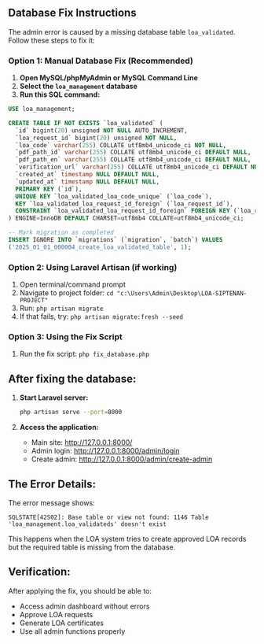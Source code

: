 ## Database Fix Instructions

The admin error is caused by a missing database table `loa_validated`. Follow these steps to fix it:

### Option 1: Manual Database Fix (Recommended)

1. **Open MySQL/phpMyAdmin or MySQL Command Line**
2. **Select the `loa_management` database**
3. **Run this SQL command:**

```sql
USE loa_management;

CREATE TABLE IF NOT EXISTS `loa_validated` (
  `id` bigint(20) unsigned NOT NULL AUTO_INCREMENT,
  `loa_request_id` bigint(20) unsigned NOT NULL,
  `loa_code` varchar(255) COLLATE utf8mb4_unicode_ci NOT NULL,
  `pdf_path_id` varchar(255) COLLATE utf8mb4_unicode_ci DEFAULT NULL,
  `pdf_path_en` varchar(255) COLLATE utf8mb4_unicode_ci DEFAULT NULL,
  `verification_url` varchar(255) COLLATE utf8mb4_unicode_ci DEFAULT NULL,
  `created_at` timestamp NULL DEFAULT NULL,
  `updated_at` timestamp NULL DEFAULT NULL,
  PRIMARY KEY (`id`),
  UNIQUE KEY `loa_validated_loa_code_unique` (`loa_code`),
  KEY `loa_validated_loa_request_id_foreign` (`loa_request_id`),
  CONSTRAINT `loa_validated_loa_request_id_foreign` FOREIGN KEY (`loa_request_id`) REFERENCES `loa_requests` (`id`) ON DELETE CASCADE
) ENGINE=InnoDB DEFAULT CHARSET=utf8mb4 COLLATE=utf8mb4_unicode_ci;

-- Mark migration as completed
INSERT IGNORE INTO `migrations` (`migration`, `batch`) VALUES 
('2025_01_01_000004_create_loa_validated_table', 1);
```

### Option 2: Using Laravel Artisan (if working)

1. Open terminal/command prompt
2. Navigate to project folder: `cd "c:\Users\Admin\Desktop\LOA-SIPTENAN-PROJECT"`
3. Run: `php artisan migrate`
4. If that fails, try: `php artisan migrate:fresh --seed`

### Option 3: Using the Fix Script

1. Run the fix script: `php fix_database.php`

## After fixing the database:

1. **Start Laravel server:**
   ```bash
   php artisan serve --port=8000
   ```

2. **Access the application:**
   - Main site: http://127.0.0.1:8000/
   - Admin login: http://127.0.0.1:8000/admin/login
   - Create admin: http://127.0.0.1:8000/admin/create-admin

## The Error Details:

The error message shows:
```
SQLSTATE[42S02]: Base table or view not found: 1146 Table 'loa_management.loa_validateds' doesn't exist
```

This happens when the LOA system tries to create approved LOA records but the required table is missing from the database.

## Verification:

After applying the fix, you should be able to:
- Access admin dashboard without errors
- Approve LOA requests
- Generate LOA certificates
- Use all admin functions properly
